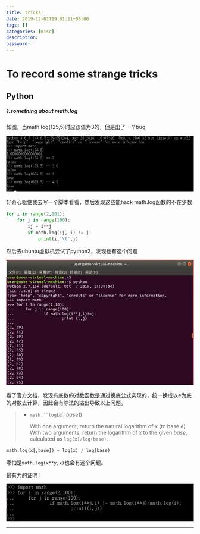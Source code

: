 ```yaml
---
title: tricks
date: 2019-12-01T19:01:11+08:00
tags: []
categories: [misc]
description:
password:
---
```












# To record some strange tricks







## Python



##### 1.something about math.log

如图，当math.log(125,5)时应该值为3的，但是出了一个bug

![](1.jpg)



好奇心驱使我去写一个脚本看看，然后发现这些能hack math.log函数的不在少数

```python
for i in range(2,101):
	for j in range(100):
		ij = i**j
        if math.log(ij, i) != j:
            print(i,'\t',j)
```

然后去ubuntu虚拟机尝试了python2，发现也有这个问题

![](2.jpg)



看了官方文档，发现有底数的对数函数是通过换底公式实现的，统一换成以e为底的对数去计算，因此会有除法的溢出导致以上问题。

> - `math.``log`(*x*[, *base*]) 
>
>   With one argument, return the natural logarithm of *x* (to base  *e*). With two arguments, return the logarithm of *x* to the given  *base*, calculated as `log(x)/log(base)`.

```python
math.log(x[,base]) = log(x) / log(base)
```

哪怕是`math.log(x**y,x)`也会有这个问题。

最有力的证明：

![](3.jpg)



------




